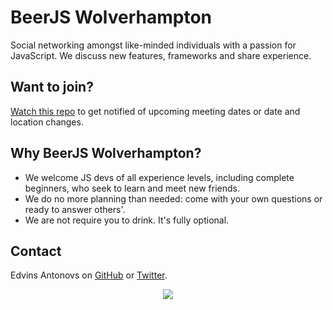 # BeerJS Wolverhampton

Social networking amongst like-minded individuals with a passion for JavaScript. We discuss new features, frameworks and share experience.

Want to join?
-------------

[Watch this repo](https://github.com/beerjs/wolverhampton/watchers) to get notified of upcoming meeting dates or date and location changes.


Why BeerJS Wolverhampton?
--------------

* We welcome JS devs of all experience levels, including complete beginners, who seek to learn and meet new friends. 
* We do no more planning than needed: come with your own questions or ready to answer others'. 
* We are not require you to drink. It's fully optional.

Contact
-------

Edvins Antonovs on [GitHub](https://github.com/ummahusla) or [Twitter](https://twitter.com/edvinsantonovs).


<p align="center">
  <img src="https://secure.gravatar.com/avatar/43c360c53b793cfb13f77efcee3bd5cb?s=420&d=https://a248.e.akamai.net/assets.github.com%2Fimages%2Fgravatars%2Fgravatar-org-420.png">
</p>
